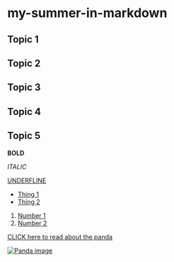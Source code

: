 # my-summer-in-markdown

## Topic 1

## Topic 2

## Topic 3

## Topic 4

## Topic 5

**BOLD**

*ITALIC*

<u>UNDERFLINE<u/>

- Thing 1
- Thing 2

1. Number 1
2. Number 2
 
[CLICK here to read about the panda]()

![Panda image]()
